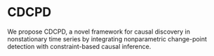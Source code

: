 # CDCPD
We propose CDCPD, a novel framework for causal discovery in nonstationary time series by integrating nonparametric change-point detection with constraint-based causal inference. 
